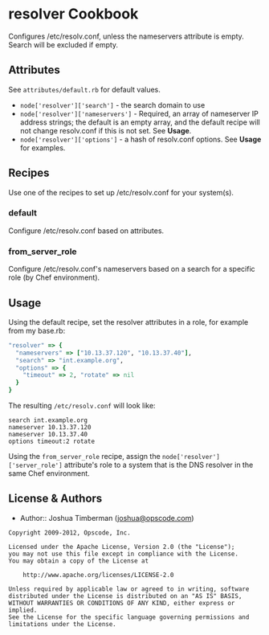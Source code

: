 resolver Cookbook
=================
Configures /etc/resolv.conf, unless the nameservers attribute is empty. Search will be excluded if empty.


Attributes
----------
See `attributes/default.rb` for default values.

- `node['resolver']['search']` - the search domain to use
- `node['resolver']['nameservers']` - Required, an array of nameserver IP address strings; the default is an empty array, and the default recipe will not change resolv.conf if this is not set. See __Usage__.
- `node['resolver']['options']` - a hash of resolv.conf options. See __Usage__ for examples.


Recipes
-------
Use one of the recipes to set up /etc/resolv.conf for your system(s).

### default
Configure /etc/resolv.conf based on attributes.

### from_server_role
Configure /etc/resolv.conf's nameservers based on a search for a specific role (by Chef environment).


Usage
-----
Using the default recipe, set the resolver attributes in a role, for example from my base.rb:

```ruby
"resolver" => {
  "nameservers" => ["10.13.37.120", "10.13.37.40"],
  "search" => "int.example.org",
  "options" => {
    "timeout" => 2, "rotate" => nil
  }
}
```

The resulting `/etc/resolv.conf` will look like:

```text
search int.example.org
nameserver 10.13.37.120
nameserver 10.13.37.40
options timeout:2 rotate
```

Using the `from_server_role` recipe, assign the `node['resolver']['server_role']` attribute's role to a system that is the DNS resolver in the same Chef environment.


License & Authors
-----------------
- Author:: Joshua Timberman (<joshua@opscode.com>)

```text
Copyright 2009-2012, Opscode, Inc.

Licensed under the Apache License, Version 2.0 (the "License");
you may not use this file except in compliance with the License.
You may obtain a copy of the License at

    http://www.apache.org/licenses/LICENSE-2.0

Unless required by applicable law or agreed to in writing, software
distributed under the License is distributed on an "AS IS" BASIS,
WITHOUT WARRANTIES OR CONDITIONS OF ANY KIND, either express or implied.
See the License for the specific language governing permissions and
limitations under the License.
```
